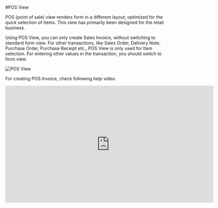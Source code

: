 #POS View

POS (point of sale) view renders form in a different layout, optimized for the quick selection of items. This view has primarily been designed for the retail business.

Using POS View, you can only create Sales Invoice, without switching to standard form view. For other transactions, like Sales Order, Delivery Note, Purchase Order, Purchase Receipt etc., POS View is only used for Item selection. For entering other values in the transaction, you should switch to form view.

<img alt="POS View" class="screenshot" src="{{docs_base_url}}/assets/img/articles/pos-view.gif">

For creating POS Invoice, check following help video.

<iframe width="660" height="371" src="https://www.youtube.com/embed/IDh4IQijqzc" frameborder="0" allowfullscreen></iframe>
